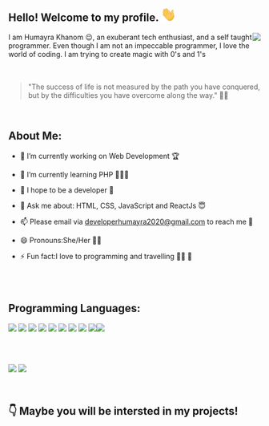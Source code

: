 
<h2>Hello! Welcome to my profile.   <img src="https://raw.githubusercontent.com/ABSphreak/ABSphreak/master/gifs/Hi.gif" width="30px"></h2><img  align='right' src="https://c7.uihere.com/files/460/923/629/5b95b150a626e.jpg">
I am Humayra Khanom 😉, an exuberant tech enthusiast, and a self taught programmer. Even though I am not an impeccable programmer, I love the world of coding. I am trying to create magic with 0's and 1's


</br>
</br>
</br>


>"The success of life is not measured by the path you have conquered, but by the difficulties you have overcome along the way." ✍🏻
</br>


## About Me:


- 🔭 I’m currently working on Web Development 🏆

- 🌱 I’m currently learning PHP 👨🏻‍💻

- 🤔 I hope to be a developer 🐧

- 💬 Ask me about: HTML, CSS, JavaScript and ReactJs 😇

- 📫 Please email via developerhumayra2020@gmail.com to reach me 📧

- 😄 Pronouns:She/Her 🙋‍♀️

- ⚡ Fun fact:I love to programming and travelling 👩‍💻 🍂
</br>
</br>

## Programming Languages:

 <img src = 'https://image.flaticon.com/icons/svg/1822/1822899.svg' height='30'/> <img src = 'https://image.flaticon.com/icons/svg/919/919827.svg' width='30'/> <img src = 'https://github.com/MarikIshtar007/MarikIshtar007/blob/master/images/css.svg' width='30'/> <img src = 'https://github.com/MarikIshtar007/MarikIshtar007/blob/master/images/js.svg' width='30'/> <img src = 'https://github.com/MarikIshtar007/MarikIshtar007/blob/master/images/bootstrap.svg' width='33'/>  <img src = 'https://github.com/MarikIshtar007/MarikIshtar007/blob/master/images/flask.png' width='30'/>  <img src = 'https://github.com/MarikIshtar007/MarikIshtar007/blob/master/images/c-original.svg' width='30'/> <img src = 'https://github.com/MarikIshtar007/MarikIshtar007/blob/master/images/cpp.svg' width='30'/> <img src = 'https://upload.wikimedia.org/wikipedia/commons/thumb/9/98/Solidity_logo.svg/1200px-Solidity_logo.svg.png' width='30'/><img src = 'https://external-content.duckduckgo.com/iu/?u=https%3A%2F%2Ftse3.mm.bing.net%2Fth%3Fid%3DOIP.RQ8rlvfppN1r1CA-mufW0QHaHa%26pid%3DApi&f=1' width='30'/> 

</br>
</br>

 <p align="left">
 <img height="200" src="https://github-readme-stats.vercel.app/api/top-langs/?username=Developer-Humayra&theme=dracula"/>
 
  
 <img height="200" src="https://github-readme-stats.vercel.app/api?username=Developer-Humayra&count_private=true&show_icons=true&theme=dracula&include_all_commits=true"/>
  </P><br>




## 👇 Maybe you will be intersted in my projects!

